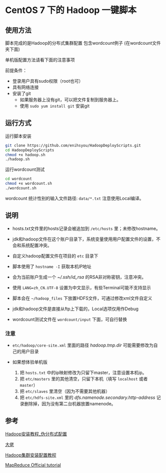 # CentOS 7 下的 Hadoop 一键脚本

## 使用方法

脚本完成的是Hadoop的分布式集群配置
包含wordcount例子 (在wordcount文件夹下面)

单机版配置方法请看下面的注意事项

前提条件：

- 登录用户具有sudo权限（root也可）
- 具有网络连接
- 安装了git
  - 如果服务器上没有git，可以把文件复制到服务器上。
  - 使用 `sudo yum install git` 安装git


## 运行方式

运行脚本安装
```bash
git clone https://github.com/enihsyou/HadoopDeployScripts.git
cd HadoopDeployScripts
chmod +x hadoop.sh
./hadoop.sh
```

运行wordcount测试
```bash
cd wordcount
chmod +x wordcount.sh
./wordcount.sh
```

wordcount 统计性别的输入文件路径: `data/*.txt`
注意使用Local编译。

## 说明

- hosts.txt文件里的hosts记录会被追加到 `/etc/hosts` 里；未修改hostname。
- jdk和hadoop文件在这个账户目录下，系统变量使用用户配置文件的设置，不会和系统配置冲突。
- 自定义hadoop配置文件在项目的 `etc` 目录下
- 脚本使用了 `hostname -I` 获取本机IP地址
- 会为当前账户生成一个 *~/.ssh/id_rsa* 的RSA非对称密钥，注意冲突。
- 使用 `LANG=zh_CN.UTF-8` 设置为中文显示，有些Terminal可能不支持显示
- 脚本会在 `~/hadoop_files` 下放置HDFS文件，可通过修改xml文件自定义
- jdk和hadoop文件是直接从ftp上下载的，Local选项仅用作Debug


- wordcount测试文件在 `wordcount/input` 下面，可自行替换
### 注意
- `etc/hadoop/core-site.xml` 里面的路径 *hadoop.tmp.dir* 可能需要修改为自己的用户目录
- 如果想体验单机版

  1. 把 `hosts.txt` 中的ip映射修改为只留下master，注意设置本机ip。
  2. 把 `etc/masters` 里的其他清空，只留下本机（填写 `localhost` 或者 `master`）
  3. 把 `etc/slaves` 里清空（因为不需要其他机器）
  4. 把 `etc/hdfs-site.xml` 里的 *dfs.namenode.secondary.http-address* 记录删除掉，因为没有第二台机器放置namenode。




## 参考

[Hadoop安装教程_伪分布式配置](http://dblab.xmu.edu.cn/blog/install-hadoop-in-centos)

[大佬](https://github.com/dccif/HadoopInstall)

[Hadoop集群安装配置教程](http://dblab.xmu.edu.cn/blog/install-hadoop-cluster/)

[MapReduce Official tutorial](https://hadoop.apache.org/docs/stable/hadoop-mapreduce-client/hadoop-mapreduce-client-core/MapReduceTutorial.html)
